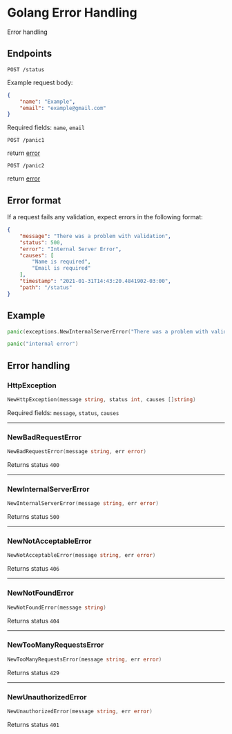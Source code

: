 # Golang Error Handling

Error handling

## Endpoints

`POST /status`

Example request body:
```JSON
{
    "name": "Example",
    "email": "example@gmail.com"
}
```

Required fields: `name`, `email`

`POST /panic1`

return [error](#error-format)

`POST /panic2`

return [error](#error-format)

## Error format

If a request fails any validation, expect errors in the following format:

```JSON
{
    "message": "There was a problem with validation",
    "status": 500,
    "error": "Internal Server Error",
    "causes": [
        "Name is required",
        "Email is required"
    ],
    "timestamp": "2021-01-31T14:43:20.4841902-03:00",
    "path": "/status"
}
```

## Example

```GO
panic(exceptions.NewInternalServerError("There was a problem with validation", nil))
```

```GO
panic("internal error")
```

## Error handling

### HttpException

```GO
NewHttpException(message string, status int, causes []string)
```

Required fields: `message`, `status`, `causes`

---

### NewBadRequestError

```GO
NewBadRequestError(message string, err error)
```

Returns status `400`

---

### NewInternalServerError

```GO
NewInternalServerError(message string, err error)
```

Returns status `500`

---

### NewNotAcceptableError

```GO
NewNotAcceptableError(message string, err error)
```

Returns status `406`

---

### NewNotFoundError

```GO
NewNotFoundError(message string)
```

Returns status `404`

---

### NewTooManyRequestsError

```GO
NewTooManyRequestsError(message string, err error)
```

Returns status `429`

---

### NewUnauthorizedError

```GO
NewUnauthorizedError(message string, err error)
```

Returns status `401`
